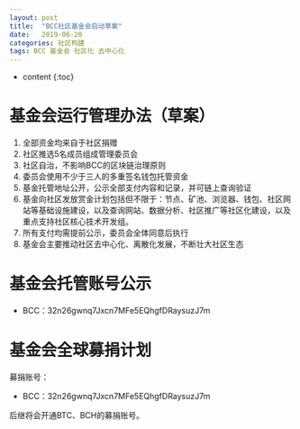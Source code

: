 ```yaml
---
layout: post
title:  "BCC社区基金会启动草案"
date:   2019-06-20
categories: 社区构建
tags: BCC 基金会 社区化 去中心化
---
```


* content
{:toc}

# 基金会运行管理办法（草案）

1. 全部资金均来自于社区捐赠
2. 社区推选5名成员组成管理委员会
3. 社区自治，不影响BCC的区块链治理原则
4. 委员会使用不少于三人的多重签名钱包托管资金
5. 基金托管地址公开，公示全部支付内容和记录，并可链上查询验证
6. 基金向社区发放赏金计划包括但不限于：节点、矿池、浏览器、钱包、社区网站等基础设施建设，以及查询网站、数据分析、社区推广等社区化建设，以及重点支持社区核心技术开发组。
7. 所有支付均需提前公示，委员会全体同意后执行
8. 基金会主要推动社区去中心化、离散化发展，不断壮大社区生态

# 基金会托管账号公示

* BCC：32n26gwnq7Jxcn7MFe5EQhgfDRaysuzJ7m

# 基金会全球募捐计划

募捐账号：

* BCC：32n26gwnq7Jxcn7MFe5EQhgfDRaysuzJ7m

后继将会开通BTC、BCH的募捐账号。
